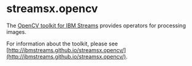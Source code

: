 streamsx.opencv
===============

The [OpenCV toolkit for IBM Streams](https://github.com/IBMStreams/streamsx.opencv) provides operators for processing images. 

For information about the toolkit, please see [http://ibmstreams.github.io/streamsx.opencv/](http://ibmstreams.github.io/streamsx.opencv/).

